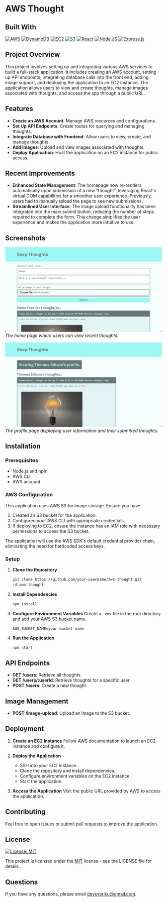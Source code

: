 # AWS Thought

## Built With
[![AWS](https://img.shields.io/badge/Amazon%20Web%20Services-232F3E.svg?style=for-the-badge&logo=Amazon-Web-Services&logoColor=white)](https://aws.amazon.com/)
[![DynamoDB](https://img.shields.io/badge/Amazon%20DynamoDB-4053D6.svg?style=for-the-badge&logo=Amazon-DynamoDB&logoColor=white)](https://aws.amazon.com/dynamodb/)
[![EC2](https://img.shields.io/badge/Amazon%20EC2-FF9900.svg?style=for-the-badge&logo=Amazon-EC2&logoColor=white)](https://aws.amazon.com/ec2/)
[![S3](https://img.shields.io/badge/Amazon%20S3-569A31.svg?style=for-the-badge&logo=Amazon-S3&logoColor=white)](https://aws.amazon.com/s3/)
[![React](https://img.shields.io/badge/react-%2320232a.svg?style=for-the-badge&logo=react&logoColor=%2361DAFB)](https://react.dev/)
[![Node.JS](https://img.shields.io/badge/Node.js-339933?style=for-the-badge&logo=nodedotjs&logoColor=white)](https://nodejs.org/en)
[![Express.js](https://img.shields.io/badge/express.js-%23404d59.svg?style=for-the-badge&logo=express&logoColor=%2361DAFB)](https://expressjs.com/)

## Project Overview
This project involves setting up and integrating various AWS services to build a full-stack application. It includes creating an AWS account, setting up API endpoints, integrating database calls into the front end, adding image support, and deploying the application to an EC2 instance. The application allows users to view and create thoughts, manage images associated with thoughts, and access the app through a public URL.

## Features
* **Create an AWS Account**: Manage AWS resources and configurations.
* **Set Up API Endpoints**: Create routes for querying and managing thoughts.
* **Integrate Database with Frontend**: Allow users to view, create, and manage thoughts.
* **Add Images**: Upload and view images associated with thoughts.
* **Deploy Application**: Host the application on an EC2 instance for public access.

## Recent Improvements
* **Enhanced State Management**: The homepage now re-renders automatically upon submission of a new "thought", leveraging React's virtual DOM capabilities for a smoother user experience. Previously, users had to manually reload the page to see new submissions.
* **Streamlined User Interface**: The image upload functionality has been integrated into the main submit button, reducing the number of steps required to complete the form. This change simplifies the user experience and makes the application more intuitive to use.

## Screenshots
![Home](client/public/screenshots/aws-thought-home.png)
*The home page where users can view recent thoughts.*

![Profile](client/public/screenshots/aws-thought-profile.png)
*The profile page displaying user information and their submitted thoughts.*

## Installation

### Prerequisites
* Node.js and npm
* AWS CLI
* AWS account

### AWS Configuration
This application uses AWS S3 for image storage. Ensure you have:

1. Created an S3 bucket for the application.
2. Configured your AWS CLI with appropriate credentials.
3. If deploying to EC2, ensure the instance has an IAM role with necessary permissions to access the S3 bucket.

The application will use the AWS SDK's default credential provider chain, eliminating the need for hardcoded access keys.

### Setup
1. **Clone the Repository**
   ```bash
   git clone https://github.com/your-username/aws-thought.git
   cd aws-thought
   ```

2. **Install Dependencies**
   ```bash
   npm install
   ```

3. **Configure Environment Variables**
   Create a `.env` file in the root directory and add your AWS S3 bucket name.
   ```
   AWS_BUCKET_NAME=your-bucket-name
   ```

4. **Run the Application**
   ```bash
   npm start
   ```

## API Endpoints
* **GET /users**: Retrieve all thoughts.
* **GET /users/:userId**: Retrieve thoughts for a specific user.
* **POST /users**: Create a new thought.

## Image Management
* **POST /image-upload**: Upload an image to the S3 bucket.

## Deployment
1. **Create an EC2 Instance**
   Follow AWS documentation to launch an EC2 instance and configure it.

2. **Deploy the Application**
   * SSH into your EC2 instance.
   * Clone the repository and install dependencies.
   * Configure environment variables on the EC2 instance.
   * Start the application.

3. **Access the Application**
   Visit the public URL provided by AWS to access the application.

## Contributing
Feel free to open issues or submit pull requests to improve the application.

## License
[![License: MIT](https://img.shields.io/badge/License-MIT-blue.svg?style=for-the-badge&logo=mit)](https://opensource.org/licenses/MIT)

This project is licensed under the [MIT](https://opensource.org/licenses/MIT) license - see the LICENSE file for details.

## Questions
If you have any questions, please email devkyoriku@gmail.com.
